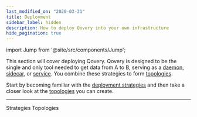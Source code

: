 ```yaml
---
last_modified_on: "2020-03-31"
title: Deployment
sidebar_label: hidden
description: How to deploy Qovery into your own infrastructure
hide_pagination: true
---
```


import Jump from '@site/src/components/Jump';

This section will cover deploying Qovery. Qovery is designed to be the single
and only tool needed to get data from A to B, serving as a
[daemon][docs.strategies#daemon], [sidecar][docs.strategies#sidecar], or
[service][docs.strategies#service]. You combine these strategies to form
[topologies][docs.topologies].

Start by becoming familiar with the [deployment strategies][docs.strategies]
and then take a closer look at the [topologies][docs.topologies] you can create.

---

<Jump to="/docs/setup/deployment/strategies/">Strategies</Jump>
<Jump to="/docs/setup/deployment/topologies/">Topologies</Jump>


[docs.strategies#daemon]: /docs/setup/deployment/strategies/#daemon
[docs.strategies#service]: /docs/setup/deployment/strategies/#service
[docs.strategies#sidecar]: /docs/setup/deployment/strategies/#sidecar
[docs.strategies]: /docs/setup/deployment/strategies/
[docs.topologies]: /docs/setup/deployment/topologies/
